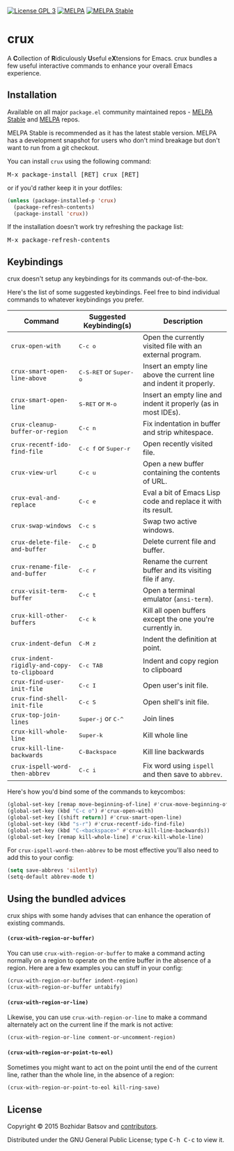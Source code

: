 [![License GPL 3][badge-license]][copying]
[![MELPA][melpa-badge]][melpa-package]
[![MELPA Stable][melpa-stable-badge]][melpa-stable-package]

# crux

A **C**ollection of **R**idiculously **U**seful e**X**tensions for Emacs.
crux bundles a few useful interactive commands to enhance your
overall Emacs experience.

## Installation

Available on all major `package.el` community maintained repos -
[MELPA Stable][] and [MELPA][] repos.

MELPA Stable is recommended as it has the latest stable version.
MELPA has a development snapshot for users who don't mind breakage but
don't want to run from a git checkout.

You can install `crux` using the following command:

<kbd>M-x package-install [RET] crux [RET]</kbd>

or if you'd rather keep it in your dotfiles:

```el
(unless (package-installed-p 'crux)
  (package-refresh-contents)
  (package-install 'crux))
```

If the installation doesn't work try refreshing the package list:

<kbd>M-x package-refresh-contents</kbd>

## Keybindings

crux doesn't setup any keybindings for its commands out-of-the-box.

Here's the list of some suggested keybindings. Feel free to bind
individual commands to whatever keybindings you prefer.

Command                                     | Suggested Keybinding(s)         | Description
--------------------------------------------|---------------------------------|------------------------
`crux-open-with`                            | <kbd>C-c o</kbd>   | Open the currently visited file with an external program.
`crux-smart-open-line-above`                | <kbd>C-S-RET</kbd> or <kbd>Super-o</kbd> | Insert an empty line above the current line and indent it properly.
`crux-smart-open-line`                      | <kbd>S-RET</kbd> or <kbd>M-o</kbd> | Insert an empty line and indent it properly (as in most IDEs).
`crux-cleanup-buffer-or-region`             | <kbd>C-c n</kbd> | Fix indentation in buffer and strip whitespace.
`crux-recentf-ido-find-file`                | <kbd>C-c f</kbd> or <kbd>Super-r</kbd> | Open recently visited file.
`crux-view-url`                             | <kbd>C-c u</kbd> | Open a new buffer containing the contents of URL.
`crux-eval-and-replace`                     | <kbd>C-c e</kbd> | Eval a bit of Emacs Lisp code and replace it with its result.
`crux-swap-windows`                         | <kbd>C-c s</kbd> | Swap two active windows.
`crux-delete-file-and-buffer`               | <kbd>C-c D</kbd> | Delete current file and buffer.
`crux-rename-file-and-buffer`               | <kbd>C-c r</kbd> | Rename the current buffer and its visiting file if any.
`crux-visit-term-buffer`                    | <kbd>C-c t</kbd> | Open a terminal emulator (`ansi-term`).
`crux-kill-other-buffers`                   | <kbd>C-c k</kbd> | Kill all open buffers except the one you're currently in.
`crux-indent-defun`                         | <kbd>C-M z</kbd> | Indent the definition at point.
`crux-indent-rigidly-and-copy-to-clipboard` | <kbd>C-c TAB</kbd> | Indent and copy region to clipboard
`crux-find-user-init-file`                  | <kbd>C-c I</kbd> | Open user's init file.
`crux-find-shell-init-file`                 | <kbd>C-c S</kbd> | Open shell's init file.
`crux-top-join-lines`                       | <kbd>Super-j</kbd> or <kbd>C-^</kbd> | Join lines
`crux-kill-whole-line`                      | <kbd>Super-k</kbd> | Kill whole line
`crux-kill-line-backwards`                  | <kbd>C-Backspace</kbd> | Kill line backwards
`crux-ispell-word-then-abbrev`              | <kbd>C-c i</kbd> | Fix word using `ispell` and then save to `abbrev`.

Here's how you'd bind some of the commands to keycombos:

```el
(global-set-key [remap move-beginning-of-line] #'crux-move-beginning-of-line)
(global-set-key (kbd "C-c o") #'crux-open-with)
(global-set-key [(shift return)] #'crux-smart-open-line)
(global-set-key (kbd "s-r") #'crux-recentf-ido-find-file)
(global-set-key (kbd "C-<backspace>" #'crux-kill-line-backwards))
(global-set-key [remap kill-whole-line] #'crux-kill-whole-line)
```

For `crux-ispell-word-then-abbrev` to be most effective you'll also need to add this to your config:

```el
(setq save-abbrevs 'silently)
(setq-default abbrev-mode t)
```

## Using the bundled advices

crux ships with some handy advises that can enhance the operation of existing commands.

#### `(crux-with-region-or-buffer)` ####

You can use `crux-with-region-or-buffer` to make a command acting
normally on a region to operate on the entire buffer in the absence of
a region. Here are a few examples you can stuff in your config:

```el
(crux-with-region-or-buffer indent-region)
(crux-with-region-or-buffer untabify)
```

#### `(crux-with-region-or-line)` ####

Likewise, you can use `crux-with-region-or-line` to make a command
alternately act on the current line if the mark is not active:

```el
(crux-with-region-or-line comment-or-uncomment-region)
```

#### `(crux-with-region-or-point-to-eol)` ####

Sometimes you might want to act on the point until the end of the
current line, rather than the whole line, in the absence of a region:

``` el
(crux-with-region-or-point-to-eol kill-ring-save)
```

## License

Copyright © 2015 Bozhidar Batsov and [contributors][].

Distributed under the GNU General Public License; type <kbd>C-h C-c</kbd> to view it.

[badge-license]: https://img.shields.io/badge/license-GPL_3-green.svg
[melpa-badge]: http://melpa.org/packages/crux-badge.svg
[melpa-stable-badge]: http://stable.melpa.org/packages/crux-badge.svg
[melpa-package]: http://melpa.org/#/crux
[melpa-stable-package]: http://stable.melpa.org/#/crux
[COPYING]: http://www.gnu.org/copyleft/gpl.html
[contributors]: https://github.com/bbatsov/crux/contributors
[melpa]: http://melpa.org
[melpa stable]: http://stable.melpa.org
